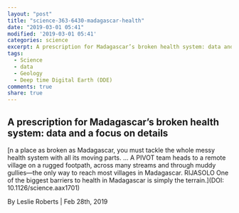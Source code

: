 ```yaml
---
layout: "post"
title: "science-363-6430-madagascar-health"
date: "2019-03-01 05:41"
modified: '2019-03-01 05:41'
categories: science
excerpt: A prescription for Madagascar’s broken health system: data and a focus on details
tags:
  - Science
  - data
  - Geology
  - Deep time Digital Earth (DDE)
comments: true
share: true
---
```


## A prescription for Madagascar’s broken health system: data and a focus on details

[n a place as broken as Madagascar, you must tackle the whole messy health system with all its moving parts. ... A PIVOT team heads to a remote village on a rugged footpath, across many streams and through muddy gullies—the only way to reach most villages in Madagascar. RIJASOLO One of the biggest barriers to health in Madagascar is simply the terrain.](DOI: 10.1126/science.aax1701)

By Leslie Roberts | Feb 28th, 2019
